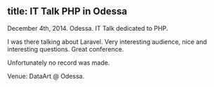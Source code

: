 title: IT Talk PHP in Odessa
---
December 4th, 2014. Odessa. IT Talk dedicated to PHP.

I was there talking about Laravel. Very interesting audience, nice and interesting questions. Great conference.

Unfortunately no record was made.

Venue: DataArt @ Odessa.